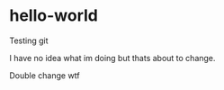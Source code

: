# hello-world
Testing git

I have no idea what im doing but thats about to change.

Double change wtf

